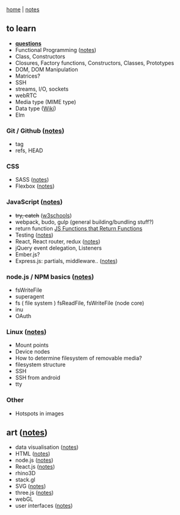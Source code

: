 [home](README.md) | [notes](notes/notes.md)

## to learn

- **[questions](questions.md)**
- Functional Programming ([notes](notes/functional.md))
- Class, Constructors
- Closures, Factory functions, Constructors, Classes, Prototypes
- DOM, DOM Manipulation
- Matrices?
- SSH
- streams, I/O, sockets
- webRTC
- Media type (MIME type)
- Data type ([Wiki](https://en.wikipedia.org/wiki/Data_type))
- Elm

### Git / Github  ([notes](notes/git-github.md))
- tag
- refs, HEAD

### CSS
- SASS ([notes](notes/CSS/SASS.md))
- Flexbox ([notes](notes/CSS/flexbox.md))

### JavaScript ([notes](notes/javascript/notes.md))
- ~~try, catch~~ ([w3schools](http://www.w3schools.com/js/js_errors.asp))
- webpack, budo, gulp (general building/bundling stuff?)
- return function [JS Functions that Return Functions](https://davidwalsh.name/javascript-functions)
- Testing ([notes](notes/testing.md))
- React, React router, redux ([notes](notes/react/react.md))
- jQuery event delegation, Listeners
- Ember.js?
- Express.js:  partials, middleware.. ([notes](notes/javascript/express.md))

### node.js / NPM basics ([notes](notes/javascript/node.md))
- fsWriteFile
- superagent
- fs ( file system ) fsReadFile, fsWriteFile (node core)
- inu
- OAuth

### Linux ([notes](notes/linux.md))
- Mount points
- Device nodes
- How to determine filesystem of removable media?
- filesystem structure
- SSH
- SSH from android
- tty

### Other
- Hotspots in images


## art ([notes](notes/art.md))
- data visualisation ([notes](notes/dataVisualisation.md))
- HTML ([notes](notes/HTML/HTML.md))
- node.js ([notes](notes/javascript/node.md))
- React.js ([notes](notes/react/react.md))
- rhino3D
- stack.gl
- SVG ([notes](notes/HTML/SVG.md))
- three.js ([notes](notes/javascript/node.md))
- webGL
- user interfaces ([notes](notes/UI.md))
